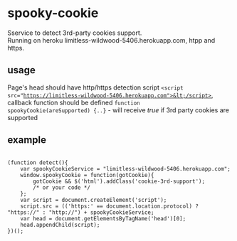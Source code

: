spooky-cookie
=============

Sservice to detect 3rd-party cookies support.
<br>Running on heroku limitless-wildwood-5406.herokuapp.com, htpp and https.

usage
-------------

Page's head should have http/https detection script <code>&lt;script src="https://limitless-wildwood-5406.herokuapp.com">&lt;/script></code>, callback function should be defined <code>function spookyCookie(areSupported) {..}</code> - will receive <i>true</i> if 3rd party cookies are supported

example
-------------

<code>
(function detect(){
	var spookyCookieService = "limitless-wildwood-5406.herokuapp.com";
	window.spookyCookie = function(gotCookie){
		gotCookie && $('html').addClass('cookie-3rd-support');
		/* or your code */
	};
	var script = document.createElement('script');
	script.src = (('https:' == document.location.protocol) ? "https://" : "http://") + spookyCookieService;
	var head = document.getElementsByTagName('head')[0];
	head.appendChild(script);
})();
</code>